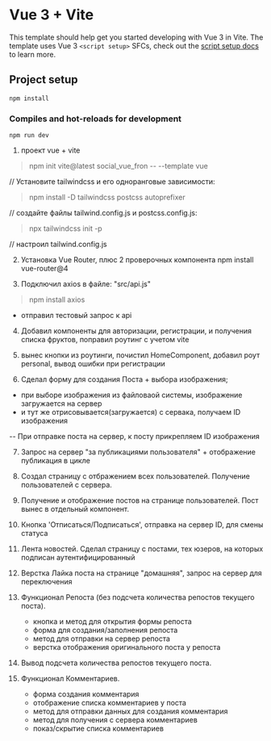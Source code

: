 # Vue 3 + Vite

This template should help get you started developing with Vue 3 in Vite. The template uses Vue 3 `<script setup>` SFCs, check out the [script setup docs](https://v3.vuejs.org/api/sfc-script-setup.html#sfc-script-setup) to learn more.

## Project setup
```
npm install
```

### Compiles and hot-reloads for development
```
npm run dev
```

1) проект vue + vite
>npm init vite@latest social_vue_fron -- --template vue

// Установите tailwindcss и его одноранговые зависимости:
>npm install -D tailwindcss postcss autoprefixer

// создайте файлы tailwind.config.js и postcss.config.js:
>npx tailwindcss init -p

// настроил tailwind.config.js

2) Установка Vue Router, плюс 2 проверочных компонента
npm install vue-router@4

3) Подключил axios в файле: "src/api.js"
>npm install axios
+ отправил тестовый запрос к api

4) Добавил компоненты для авторизации, регистрации,
и получения списка фруктов, поправил роутинг с учетом vite

5) вынес кнопки из роутинги, почистил HomeComponent, добавил роут personal, вывод ошибки при регистрации

6) Сделал форму для создания Поста + выбора изображения;
- при выборе изображения из файловаой системы, изображение загружается на сервер 
- и тут же отрисовывается(загружается) с сервака, получаем ID изображения

-- При отправке поста на сервер, к посту прикрепляем ID изображения

7. Запрос на сервер "за публикациями пользователя" + отображение публикация в цикле

8. Создал страницу с отбражением всех пользователей. Получение пользователей с сервера.

9. Получение и отображение постов на странице пользователей. Пост вынес в отдельный компонент.

10. Кнопка 'Отписаться/Подписаться', отправка на сервер ID, для смены статуса

11. Лента новостей. Сделал страницу с постами, тех юзеров, на которых подписан аутентифицированный

12. Верстка Лайка поста на странице "домашняя", запрос на сервер для переключения

13. Функционал Репоста (без подсчета количества репостов текущего поста).
    - кнопка и метод для открытия формы репоста
    - форма для создания/заполнения репоста
    - метод для отправки на сервер репоста
    - верстка отображения оригинального поста у репоста

14. Вывод подсчета количества репостов текущего поста.

15. Функционал Комментариев.
    - форма создания комментария
    - отображение списка комментариев у поста
    - метод для отправки данных для создания комментария
    - метод для получения с сервера комментариев
    - показ/скрытие списка комментариев